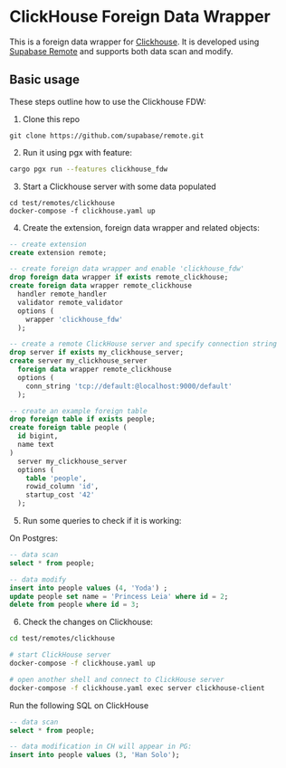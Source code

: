 # ClickHouse Foreign Data Wrapper

This is a foreign data wrapper for [Clickhouse](https://clickhouse.com/). It is developed using [Supabase Remote](https://github.com/supabase/remote) and supports both data scan and modify. 

## Basic usage

These steps outline how to use the Clickhouse FDW:

1. Clone this repo

```
git clone https://github.com/supabase/remote.git
```

2. Run it using pgx with feature:

```bash
cargo pgx run --features clickhouse_fdw
```

3. Start a Clickhouse server with some data populated

```
cd test/remotes/clickhouse
docker-compose -f clickhouse.yaml up
```

4. Create the extension, foreign data wrapper and related objects:

```sql
-- create extension
create extension remote;

-- create foreign data wrapper and enable 'clickhouse_fdw'
drop foreign data wrapper if exists remote_clickhouse;
create foreign data wrapper remote_clickhouse
  handler remote_handler
  validator remote_validator
  options (
    wrapper 'clickhouse_fdw'
  );

-- create a remote ClickHouse server and specify connection string
drop server if exists my_clickhouse_server;
create server my_clickhouse_server
  foreign data wrapper remote_clickhouse
  options (
    conn_string 'tcp://default:@localhost:9000/default'
  );

-- create an example foreign table
drop foreign table if exists people;
create foreign table people (
  id bigint,
  name text
)
  server my_clickhouse_server
  options (
    table 'people',
    rowid_column 'id',
    startup_cost '42'
  );
```

5. Run some queries to check if it is working:

On Postgres:

```sql
-- data scan
select * from people;

-- data modify
insert into people values (4, 'Yoda') ;
update people set name = 'Princess Leia' where id = 2;
delete from people where id = 3;
```

6. Check the changes on Clickhouse:

```bash
cd test/remotes/clickhouse

# start ClickHouse server
docker-compose -f clickhouse.yaml up

# open another shell and connect to ClickHouse server
docker-compose -f clickhouse.yaml exec server clickhouse-client
```

Run the following SQL on ClickHouse

```sql
-- data scan
select * from people;

-- data modification in CH will appear in PG:
insert into people values (3, 'Han Solo');
```

